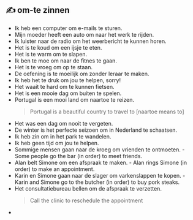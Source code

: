 ## :writing_hand: om-te zinnen

- Ik heb een computer om e-mails te sturen.  
- Mijn moeder heeft een auto om naar het werk te rijden.  
- Ik luister naar de radio om het weerbericht te kunnen horen.  
- Het is te koud om een ijsje te eten.  
- Het is te warm om te slapen.  
- Ik ben te moe om naar de fitnes te gaan.  
- Het is te vroeg om op te staan.  
- De oefening is te moeilijk om zonder leraar te maken.  
- Ik heb het te druk om jou te helpen, sorry!  
- Het waait te hard om te kunnen fietsen.  
- Het is een mooie dag om buiten te spelen.  
- Portugal is een mooi land om naartoe te reizen.  
    > Portugal is a beautiful country to travel to [naartoe means to]
- Het was een dag om nooit te vergeten.  
- De winter is het perfecte seizoen om in Nederland te schaatsen.  
- Ik heb zin om in het park te wandelen.  
- Ik heb geen tijd om jou te helpen.  
- Sommige mensen gaan naar de kroeg om vrienden te ontmoeten. - Some people go the bar (in order) to meet friends.  
- Alan belt Simone om een afspraak te maken. - Alan rings Simone (in order) to make an appointment.  
- Karin en Simone gaan naar de slager om varkenslappen te kopen. - Karin and Simone go to the butcher (in order) to buy pork steaks.
- Het consultatiebureau bellen om de afspraak te verzetten.
    > Call the clinic to reschedule the appointment
- 
